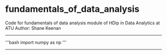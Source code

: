 # fundamentals_of_data_analysis
Code for fundamentals of data analysis module of HDip in Data Analytics at ATU
Author: Shane Keenan 

***
'''bash
import numpy as np 
'''

***